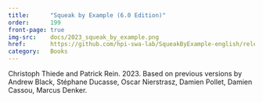 ```yaml
---
title:      "Squeak by Example (6.0 Edition)"
order:      199
front-page: true
img-src:    docs/2023_squeak_by_example.png
href:       https://github.com/hpi-swa-lab/SqueakByExample-english/releases/download/6.0/SBE-6.0.pdf
category:   Books
---
```

Christoph Thiede and Patrick Rein. 2023.
Based on previous versions by Andrew Black, Stéphane Ducasse, Oscar Nierstrasz, Damien Pollet, Damien Cassou, Marcus Denker.
